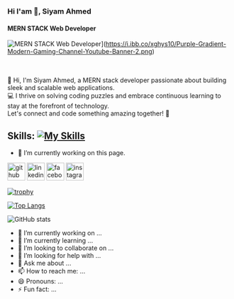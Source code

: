 

### Hi I'am 👋, Siyam Ahmed
#### MERN STACK Web Developer
![MERN STACK Web Developer](https://i.ibb.co/8sdYT58/Purple-Gradient-Modern-Gaming-Channel-Youtube-Banner.png)](https://i.ibb.co/xghys10/Purple-Gradient-Modern-Gaming-Channel-Youtube-Banner-2.png)
</br>
</br>
</br>

👋 Hi, I'm Siyam Ahmed, a MERN stack developer passionate about building sleek and scalable web applications. </br> 💻 I thrive on solving coding puzzles and embrace continuous learning to stay at the forefront of technology. </br> Let's connect and code something amazing together! 🚀

## Skills: [![My Skills](https://skillicons.dev/icons?i=js,html,css,firebase,nodejs,expressjs,react,mongodb,vite,vercel,figma,vscode,tailwind)](https://skillicons.dev)


- 🔭 I’m currently working on this page. 


[<img src='https://cdn.jsdelivr.net/npm/simple-icons@3.0.1/icons/github.svg' alt='github' height='40'>](https://github.com/siyam79)  [<img src='https://cdn.jsdelivr.net/npm/simple-icons@3.0.1/icons/linkedin.svg' alt='linkedin' height='40'>](https://www.linkedin.com/in/https://www.linkedin.com/in/siyam-ahmed-a5a6b3285//)  [<img src='https://cdn.jsdelivr.net/npm/simple-icons@3.0.1/icons/facebook.svg' alt='facebook' height='40'>](https://www.facebook.com/https://www.facebook.com/profile.php?id=100077374245629)  [<img src='https://cdn.jsdelivr.net/npm/simple-icons@3.0.1/icons/instagram.svg' alt='instagram' height='40'>](https://www.instagram.com/https://www.instagram.com/foysalahmedsiyam//)  

[![trophy](https://github-profile-trophy.vercel.app/?username=siyam79)](https://github.com/ryo-ma/github-profile-trophy)

[![Top Langs](https://github-readme-stats.vercel.app/api/top-langs/?username=siyam79)](https://github.com/anuraghazra/github-readme-stats)

![GitHub stats](https://github-readme-stats.vercel.app/api?username=siyam79&show_icons=true&count_private=true)  





- 🔭 I’m currently working on ...
- 🌱 I’m currently learning ...
- 👯 I’m looking to collaborate on ...
- 🤔 I’m looking for help with ...
- 💬 Ask me about ...
- 📫 How to reach me: ...
- 😄 Pronouns: ...
- ⚡ Fun fact: ...

